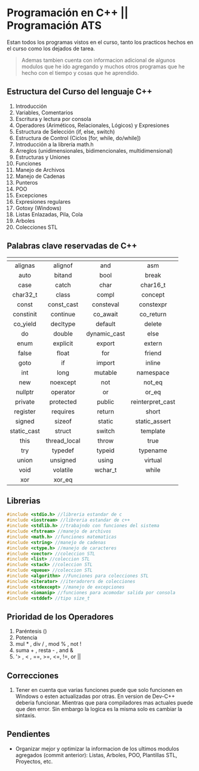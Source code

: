 # Programación en C++ || Programación ATS

Estan todos los programas vistos en el curso, tanto los practicos hechos en el curso como los dejados de tarea.

> Ademas tambien cuenta con informacion adicional de algunos modulos que he ido agregando y muchos otros programas que he hecho con el tiempo y cosas que he aprendido.

## Estructura del Curso del lenguaje C++

1. Introducción
2. Variables, Comentarios
3. Escritura <cout> y lectura <cin> por consola
4. Operadores (Ariméticos, Relacionales, Lógicos) y Expresiones
5. Estructura de Selección (if, else, switch)
6. Estructura de Control (Ciclos [for, while, do/while])
7. Introducción a la librería math.h
8. Arreglos (unidimensionales, bidimencionales, multidimensional)
9. Estructuras y Uniones
10. Funciones
11. Manejo de Archivos
12. Manejo de Cadenas
13. Punteros
14. POO
15. Excepciones
16. Expresiones regulares
17. Gotoxy (Windows)
18. Listas Enlazadas, Pila, Cola
19. Arboles
20. Colecciones STL

## Palabras clave reservadas de C++

|  <!-- -->   |   <!-- -->   |   <!-- -->   |     <!-- -->     |
| :---------: | :----------: | :----------: | :--------------: |
|   alignas   |   alignof    |     and      |       asm        |
|    auto     |    bitand    |     bool     |      break       |
|    case     |    catch     |     char     |     char16_t     |
|  char32_t   |    class     |    compl     |     concept      |
|    const    |  const_cast  |  consteval   |    constexpr     |
|  constinit  |   continue   |   co_await   |    co_return     |
|  co_yield   |   decltype   |   default    |      delete      |
|     do      |    double    | dynamic_cast |       else       |
|    enum     |   explicit   |    export    |      extern      |
|    false    |    float     |     for      |      friend      |
|    goto     |      if      |    import    |      inline      |
|     int     |     long     |   mutable    |    namespace     |
|     new     |   noexcept   |     not      |      not_eq      |
|   nullptr   |   operator   |      or      |      or_eq       |
|   private   |  protected   |    public    | reinterpret_cast |
|  register   |   requires   |    return    |      short       |
|   signed    |    sizeof    |    static    |  static_assert   |
| static_cast |    struct    |    switch    |     template     |
|    this     | thread_local |    throw     |       true       |
|     try     |   typedef    |    typeid    |     typename     |
|    union    |   unsigned   |    using     |     virtual      |
|    void     |   volatile   |   wchar_t    |      while       |
|     xor     |    xor_eq    |              |                  |

## Librerias

```c++
#include <stdio.h> //libreria estandar de c
#include <iostream> //libreria estandar de c++
#include <stdlib.h> //trabajndo con funciones del sistema
#include <fstream> //manejo de archivos
#include <math.h> //funciones matematicas
#include <string> //manejo de cadenas
#include <ctype.h> //manejo de caracteres
#include <vector> //coleccion STL
#include <list> //coleccion STL
#include <stack> //coleccion STL
#include <queue> //coleccion STL
#include <algorithn> //Funciones para colecciones STL
#include <iterator> //iteradorers de colecciones
#include <stdexcept> //manejo de excepciones
#include <iomanip> //funciones para acomodar salida por consola
#include <stddef> //tipo size_t
```

## Prioridad de los Operadores

1. Paréntesis ()
2. Potencia
3. mul \* , div / , mod % , not !
4. suma + , resta - , and &
5. '> , < , ==, >=, <=, !=, or ||

## Correcciones

1. Tener en cuenta que varias funciones puede que solo funcionen en Windows o esten actualizadas por otras. En version de Dev-C++ deberia funcionar. Mientras que para compiladores mas actuales puede que den error. Sin embargo la logica es la misma solo es cambiar la sintaxis.

## Pendientes

* Organizar mejor y optimizar la informacion de los ultimos modulos agregados (commit anterior): Listas, Arboles, POO, Plantillas STL, Proyectos, etc.
